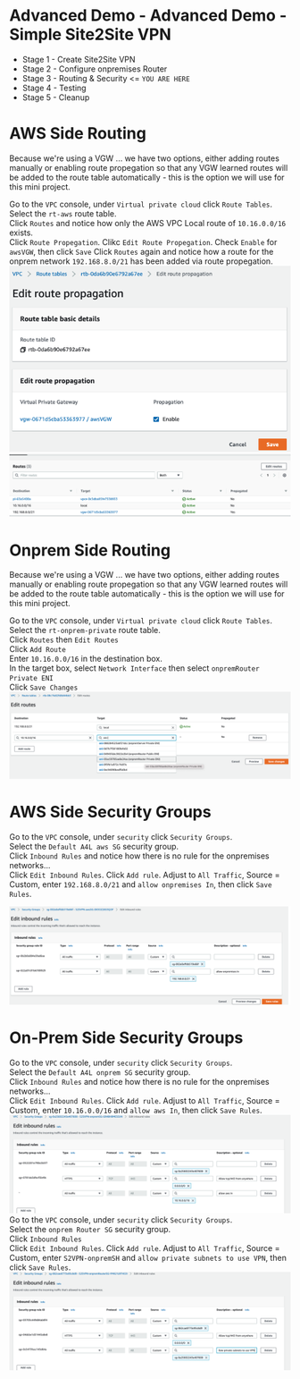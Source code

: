 # Advanced Demo - Advanced Demo - Simple Site2Site VPN

- Stage 1 - Create Site2Site VPN 
- Stage 2 - Configure onpremises Router 
- Stage 3 - Routing & Security <= `YOU ARE HERE`
- Stage 4 - Testing
- Stage 5 - Cleanup

# AWS Side Routing

Because we're using a VGW ... we have two options, either adding routes manually or enabling route propegation so that any VGW learned routes will be added to the route table automatically - this is the option we will use for this mini project.  

Go to the `VPC` console, under `Virtual private cloud` click `Route Tables`.  
Select the `rt-aws` route table.  
Click `Routes` and notice how only the AWS VPC Local route of `10.16.0.0/16` exists.  
Click `Route Propegation`. 
Clikc `Edit Route Propegation`. 
Check `Enable` for `awsVGW`, then click `Save` 
Click `Routes` again and notice how a route for the onprem network `192.168.8.0/21` has been added via route propegation.  
![](Route-propagation.png)
![](rt-aws.png)

# Onprem Side Routing

Because we're using a VGW ... we have two options, either adding routes manually or enabling route propegation so that any VGW learned routes will be added to the route table automatically - this is the option we will use for this mini project.  

Go to the `VPC` console, under `Virtual private cloud` click `Route Tables`.  
Select the `rt-onprem-private` route table.  
Click `Routes` then `Edit Routes`  
Click `Add Route`  
Enter `10.16.0.0/16` in the destination box.  
In the target box, select `Network Interface` then select `onpremRouter Private ENI`  
Click `Save Changes`   
![](rt-onprem-private.png)

# AWS Side Security Groups

Go to the `VPC` console, under `security` click `Security Groups`.  
Select the `Default A4L aws SG` security group.  
Click `Inbound Rules` and notice how there is no rule for the onpremises networks...   
Click `Edit Inbound Rules`. 
Click `Add rule`.
Adjust to `All Traffic`, Source = Custom, enter `192.168.8.0/21` and `allow onpremises In`, then click `Save Rules`. 

![](aws-side-SG.png)
# On-Prem Side Security Groups

Go to the `VPC` console, under `security` click `Security Groups`.  
Select the `Default A4L onprem SG` security group.  
Click `Inbound Rules` and notice how there is no rule for the onpremises networks...   
Click `Edit Inbound Rules`. 
Click `Add rule`.
Adjust to `All Traffic`, Source = Custom, enter `10.16.0.0/16` and `allow aws In`, then click `Save Rules`. 
![](on-prem-SG.png)
Go to the `VPC` console, under `security` click `Security Groups`.  
Select the `onprem Router SG` security group.  
Click `Inbound Rules`    
Click `Edit Inbound Rules`. 
Click `Add rule`.
Adjust to `All Traffic`, Source = Custom, enter `S2VPN-onpremSH` and `allow private subnets to use VPN`, then click `Save Rules`. 
![](onprem-router-SG.png)

